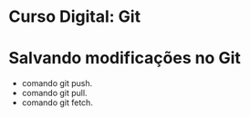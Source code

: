 # Curso Digital: Git


# Salvando modificações no Git
* comando git push.
* comando git pull.
* comando git fetch.
